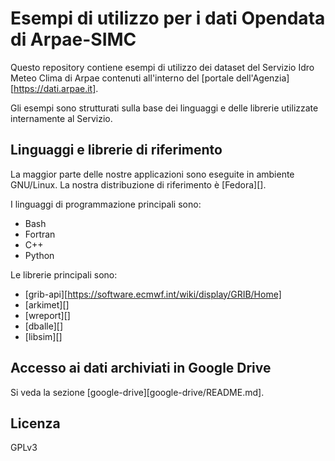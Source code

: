 # Esempi di utilizzo per i dati Opendata di Arpae-SIMC


Questo repository contiene esempi di utilizzo dei dataset del Servizio Idro
Meteo Clima di Arpae contenuti all'interno del [portale
dell'Agenzia][https://dati.arpae.it].

Gli esempi sono strutturati sulla base dei linguaggi e delle librerie
utilizzate internamente al Servizio.

## Linguaggi e librerie di riferimento

La maggior parte delle nostre applicazioni sono eseguite in ambiente GNU/Linux.
La nostra distribuzione di riferimento è [Fedora][].

I linguaggi di programmazione principali sono:

* Bash
* Fortran
* C++
* Python

Le librerie principali sono:

* [grib-api][https://software.ecmwf.int/wiki/display/GRIB/Home]
* [arkimet][]
* [wreport][]
* [dballe][]
* [libsim][]


## Accesso ai dati archiviati in Google Drive

Si veda la sezione [google-drive][google-drive/README.md].

## Licenza

GPLv3
